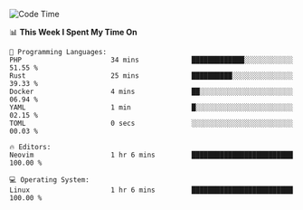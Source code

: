 <!-- [![Top Langs](https://github-readme-stats.vercel.app/api/top-langs/?username=gagahsyuja&theme=dracula&hide_border=true&border_radius=7)](https://github.com/anuraghazra/github-readme-stats) -->

<!--START_SECTION:waka-->
![Code Time](http://img.shields.io/badge/Code%20Time-953%20hrs-blue)

📊 **This Week I Spent My Time On** 

```text
💬 Programming Languages: 
PHP                      34 mins             █████████████░░░░░░░░░░░░   51.55 % 
Rust                     25 mins             ██████████░░░░░░░░░░░░░░░   39.33 % 
Docker                   4 mins              ██░░░░░░░░░░░░░░░░░░░░░░░   06.94 % 
YAML                     1 min               █░░░░░░░░░░░░░░░░░░░░░░░░   02.15 % 
TOML                     0 secs              ░░░░░░░░░░░░░░░░░░░░░░░░░   00.03 % 

🔥 Editors: 
Neovim                   1 hr 6 mins         █████████████████████████   100.00 % 

💻 Operating System: 
Linux                    1 hr 6 mins         █████████████████████████   100.00 % 
```


<!--END_SECTION:waka-->
